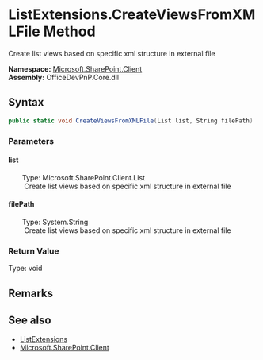 # ListExtensions.CreateViewsFromXMLFile Method  
 Create list views based on specific xml structure in external file   

**Namespace:** [Microsoft.SharePoint.Client](Microsoft.SharePoint.Client.md)  
**Assembly:** OfficeDevPnP.Core.dll  
## Syntax
```C#
public static void CreateViewsFromXMLFile(List list, String filePath)
```
### Parameters
#### list  
&emsp;&emsp;Type: Microsoft.SharePoint.Client.List  
&emsp;&emsp; Create list views based on specific xml structure in external file   

  

#### filePath  
&emsp;&emsp;Type: System.String  
&emsp;&emsp; Create list views based on specific xml structure in external file   

  

### Return Value
Type: void  

## Remarks
  
## See also
- [ListExtensions](Microsoft.SharePoint.Client.ListExtensions.md) 
- [Microsoft.SharePoint.Client](Microsoft.SharePoint.Client.md) 
